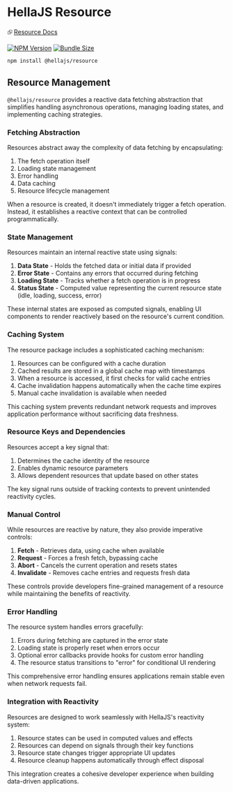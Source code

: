 # HellaJS Resource

⮺ [Resource Docs](https://hellajs.com/packages/resource/resource)

[![NPM Version](https://img.shields.io/npm/v/@hellajs/resource)](https://www.npmjs.com/package/@hellajs/resource)
[![Bundle Size](https://img.shields.io/bundlephobia/minzip/@hellajs/resource@latest)](https://bundlephobia.com/package/@hellajs/resource)


```bash
npm install @hellajs/resource
```
## Resource Management

`@hellajs/resource` provides a reactive data fetching abstraction that simplifies handling asynchronous operations, managing loading states, and implementing caching strategies.

### Fetching Abstraction

Resources abstract away the complexity of data fetching by encapsulating:

1. The fetch operation itself
2. Loading state management
3. Error handling
4. Data caching
5. Resource lifecycle management

When a resource is created, it doesn't immediately trigger a fetch operation. Instead, it establishes a reactive context that can be controlled programmatically.

### State Management

Resources maintain an internal reactive state using signals:

1. **Data State** - Holds the fetched data or initial data if provided
2. **Error State** - Contains any errors that occurred during fetching
3. **Loading State** - Tracks whether a fetch operation is in progress
4. **Status State** - Computed value representing the current resource state (idle, loading, success, error)

These internal states are exposed as computed signals, enabling UI components to render reactively based on the resource's current condition.

### Caching System

The resource package includes a sophisticated caching mechanism:

1. Resources can be configured with a cache duration
2. Cached results are stored in a global cache map with timestamps
3. When a resource is accessed, it first checks for valid cache entries
4. Cache invalidation happens automatically when the cache time expires
5. Manual cache invalidation is available when needed

This caching system prevents redundant network requests and improves application performance without sacrificing data freshness.

### Resource Keys and Dependencies

Resources accept a key signal that:

1. Determines the cache identity of the resource
2. Enables dynamic resource parameters
3. Allows dependent resources that update based on other states

The key signal runs outside of tracking contexts to prevent unintended reactivity cycles.

### Manual Control

While resources are reactive by nature, they also provide imperative controls:

1. **Fetch** - Retrieves data, using cache when available
2. **Request** - Forces a fresh fetch, bypassing cache
3. **Abort** - Cancels the current operation and resets states
4. **Invalidate** - Removes cache entries and requests fresh data

These controls provide developers fine-grained management of a resource while maintaining the benefits of reactivity.

### Error Handling

The resource system handles errors gracefully:

1. Errors during fetching are captured in the error state
2. Loading state is properly reset when errors occur
3. Optional error callbacks provide hooks for custom error handling
4. The resource status transitions to "error" for conditional UI rendering

This comprehensive error handling ensures applications remain stable even when network requests fail.

### Integration with Reactivity

Resources are designed to work seamlessly with HellaJS's reactivity system:

1. Resource states can be used in computed values and effects
2. Resources can depend on signals through their key functions
3. Resource state changes trigger appropriate UI updates
4. Resource cleanup happens automatically through effect disposal

This integration creates a cohesive developer experience when building data-driven applications.